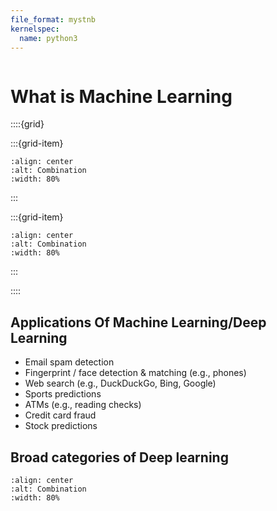 ```yaml
---
file_format: mystnb
kernelspec:
  name: python3
---
```


```{title} What are Machine Learning And Deep Learning?
```

# What is Machine Learning

::::{grid}

:::{grid-item}
```{image} https://cdn.mathpix.com/snip/images/Bcw3p_wTPu6dtL-dVytNfaSmufBnTKa__MUGRvnsS1c.original.fullsize.png
:align: center
:alt: Combination
:width: 80%
```
:::

:::{grid-item}
```{image} https://cdn.mathpix.com/snip/images/-WX-VpRp_6ugoW5pS4ncPJDJz7148Jyp_HcHXfZNjv4.original.fullsize.png
:align: center
:alt: Combination
:width: 80%
```
:::

::::


## Applications Of Machine Learning/Deep Learning

* Email spam detection
* Fingerprint / face detection & matching (e.g., phones)
* Web search (e.g., DuckDuckGo, Bing, Google)
* Sports predictions
* ATMs (e.g., reading checks)
* Credit card fraud
* Stock predictions

## Broad categories of Deep learning

```{image} https://cdn.mathpix.com/snip/images/ZSZJML5ESQiAMAUzLgqHwc5qrVdog0doEIgv7E6yOP0.original.fullsize.png
:align: center
:alt: Combination
:width: 80%
```



